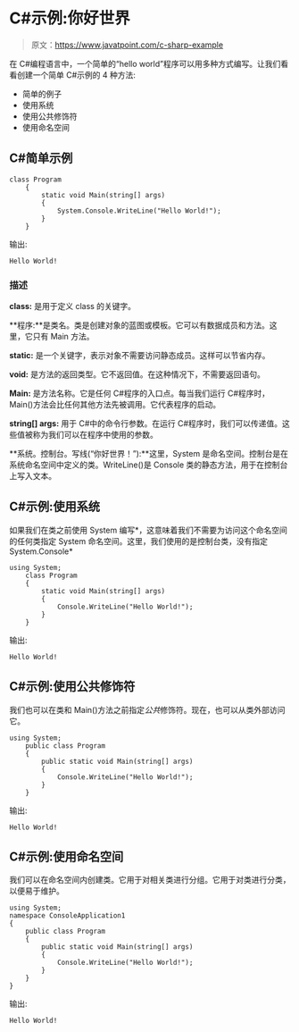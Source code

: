 # C#示例:你好世界

> 原文：<https://www.javatpoint.com/c-sharp-example>

在 C#编程语言中，一个简单的“hello world”程序可以用多种方式编写。让我们看看创建一个简单 C#示例的 4 种方法:

*   简单的例子
*   使用系统
*   使用公共修饰符
*   使用命名空间

## C#简单示例

```
class Program
    {
        static void Main(string[] args)
        {
            System.Console.WriteLine("Hello World!");
        }
    }

```

输出:

```
Hello World!

```

### 描述

**class:** 是用于定义 class 的关键字。

**程序:**是类名。类是创建对象的蓝图或模板。它可以有数据成员和方法。这里，它只有 Main 方法。

**static:** 是一个关键字，表示对象不需要访问静态成员。这样可以节省内存。

**void:** 是方法的返回类型。它不返回值。在这种情况下，不需要返回语句。

**Main:** 是方法名称。它是任何 C#程序的入口点。每当我们运行 C#程序时，Main()方法会比任何其他方法先被调用。它代表程序的启动。

**string[] args:** 用于 C#中的命令行参数。在运行 C#程序时，我们可以传递值。这些值被称为我们可以在程序中使用的参数。

**系统。控制台。写线(“你好世界！”):**这里，System 是命名空间。控制台是在系统命名空间中定义的类。WriteLine()是 Console 类的静态方法，用于在控制台上写入文本。

## C#示例:使用系统

如果我们在类之前使用 System 编写*，这意味着我们不需要为访问这个命名空间的任何类指定 System 命名空间。这里，我们使用的是控制台类，没有指定 System.Console*

```
using System;
    class Program
    {
        static void Main(string[] args)
        {
            Console.WriteLine("Hello World!");
        }
    }

```

输出:

```
Hello World!

```

## C#示例:使用公共修饰符

我们也可以在类和 Main()方法之前指定*公共*修饰符。现在，也可以从类外部访问它。

```
using System;
    public class Program
    {
        public static void Main(string[] args)
        {
            Console.WriteLine("Hello World!");
        }
    }

```

输出:

```
Hello World!

```

## C#示例:使用命名空间

我们可以在命名空间内创建类。它用于对相关类进行分组。它用于对类进行分类，以便易于维护。

```
using System;
namespace ConsoleApplication1
{
    public class Program
    {
        public static void Main(string[] args)
        {
            Console.WriteLine("Hello World!");
        }
    }
}

```

输出:

```
Hello World!

```